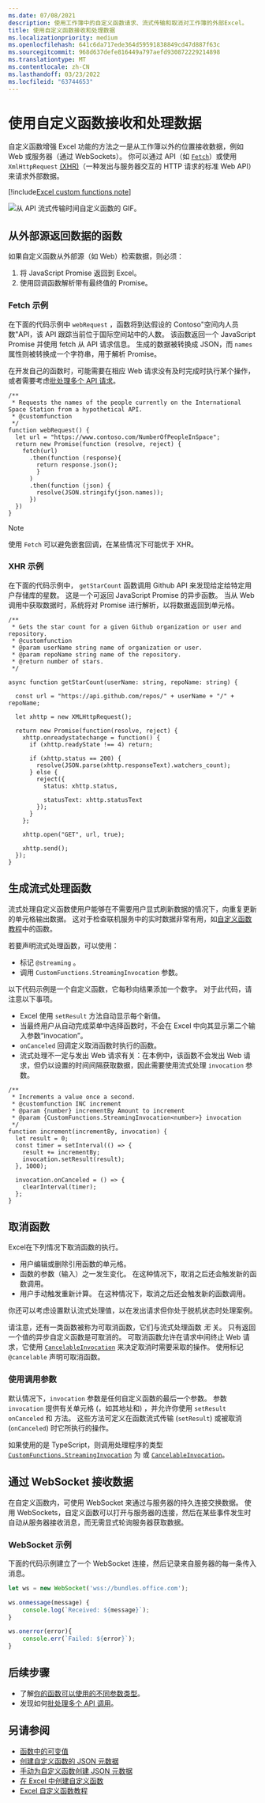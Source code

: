 ```yaml
---
ms.date: 07/08/2021
description: 使用工作簿中的自定义函数请求、流式传输和取消对工作簿的外部Excel。
title: 使用自定义函数接收和处理数据
ms.localizationpriority: medium
ms.openlocfilehash: 641c6da717ede364d59591838849cd47d887f63c
ms.sourcegitcommit: 968d637defe816449a797aefd930872229214898
ms.translationtype: MT
ms.contentlocale: zh-CN
ms.lasthandoff: 03/23/2022
ms.locfileid: "63744653"
---
```

# <a name="receive-and-handle-data-with-custom-functions"></a>使用自定义函数接收和处理数据

自定义函数增强 Excel 功能的方法之一是从工作簿以外的位置接收数据，例如 Web 或服务器（通过 WebSockets）。 你可以通过 API（如 [`Fetch`](https://developer.mozilla.org/docs/Web/API/Fetch_API)）或使用 `XmlHttpRequest` [(XHR)](https://developer.mozilla.org/docs/Web/API/XMLHttpRequest)（一种发出与服务器交互的 HTTP 请求的标准 Web API）来请求外部数据。

[!include[Excel custom functions note](../includes/excel-custom-functions-note.md)]

![从 API 流式传输时间自定义函数的 GIF。](../images/custom-functions-web-api.gif)

## <a name="functions-that-return-data-from-external-sources"></a>从外部源返回数据的函数

如果自定义函数从外部源（如 Web）检索数据，则必须：

1. 将 JavaScript Promise 返回到 Excel。
2. 使用回调函数解析带有最终值的 Promise。

### <a name="fetch-example"></a>Fetch 示例

在下面的代码示例中 `webRequest` ，函数将到达假设的 Contoso"空间内人员数"API，该 API 跟踪当前位于国际空间站中的人数。 该函数返回一个 JavaScript Promise 并使用 fetch 从 API 请求信息。 生成的数据被转换成 JSON，而 `names` 属性则被转换成一个字符串，用于解析 Promise。

在开发自己的函数时，可能需要在相应 Web 请求没有及时完成时执行某个操作，或者需要考虑[批处理多个 API 请求](custom-functions-batching.md)。

```JS
/**
 * Requests the names of the people currently on the International Space Station from a hypothetical API.
 * @customfunction
 */
function webRequest() {
  let url = "https://www.contoso.com/NumberOfPeopleInSpace";
  return new Promise(function (resolve, reject) {
    fetch(url)
      .then(function (response){
        return response.json();
        }
      )
      .then(function (json) {
        resolve(JSON.stringify(json.names));
      })
  })
}
```

> [!NOTE]
> 使用 `Fetch` 可以避免嵌套回调，在某些情况下可能优于 XHR。

### <a name="xhr-example"></a>XHR 示例

在下面的代码示例中， `getStarCount` 函数调用 Github API 来发现给定给特定用户存储库的星数。 这是一个可返回 JavaScript Promise 的异步函数。 当从 Web 调用中获取数据时，系统将对 Promise 进行解析，以将数据返回到单元格。

```TS
/**
 * Gets the star count for a given Github organization or user and repository.
 * @customfunction
 * @param userName string name of organization or user.
 * @param repoName string name of the repository.
 * @return number of stars.
 */

async function getStarCount(userName: string, repoName: string) {

  const url = "https://api.github.com/repos/" + userName + "/" + repoName;

  let xhttp = new XMLHttpRequest();

  return new Promise(function(resolve, reject) {
    xhttp.onreadystatechange = function() {
      if (xhttp.readyState !== 4) return;

      if (xhttp.status == 200) {
        resolve(JSON.parse(xhttp.responseText).watchers_count);
      } else {
        reject({
          status: xhttp.status,

          statusText: xhttp.statusText
        });
      }
    };

    xhttp.open("GET", url, true);

    xhttp.send();
  });
}
```

## <a name="make-a-streaming-function"></a>生成流式处理函数

流式处理自定义函数使用户能够在不需要用户显式刷新数据的情况下，向重复更新的单元格输出数据。 这对于检查联机服务中的实时数据非常有用，如[自定义函数教程](../tutorials/excel-tutorial-create-custom-functions.md)中的函数。

若要声明流式处理函数，可以使用：

- 标记 `@streaming` 。
- 调用 `CustomFunctions.StreamingInvocation` 参数。

以下代码示例是一个自定义函数，它每秒向结果添加一个数字。 对于此代码，请注意以下事项。

- Excel 使用 `setResult` 方法自动显示每个新值。
- 当最终用户从自动完成菜单中选择函数时，不会在 Excel 中向其显示第二个输入参数“invocation”。
- `onCanceled` 回调定义取消函数时执行的函数。
- 流式处理不一定与发出 Web 请求有关：在本例中，该函数不会发出 Web 请求，但仍以设置的时间间隔获取数据，因此需要使用流式处理 `invocation` 参数。

```JS
/**
 * Increments a value once a second.
 * @customfunction INC increment
 * @param {number} incrementBy Amount to increment
 * @param {CustomFunctions.StreamingInvocation<number>} invocation
 */
function increment(incrementBy, invocation) {
  let result = 0;
  const timer = setInterval(() => {
    result += incrementBy;
    invocation.setResult(result);
  }, 1000);

  invocation.onCanceled = () => {
    clearInterval(timer);
  };
}
```

## <a name="cancel-a-function"></a>取消函数

Excel在下列情况下取消函数的执行。

- 用户编辑或删除引用函数的单元格。
- 函数的参数（输入）之一发生变化。 在这种情况下，取消之后还会触发新的函数调用。
- 用户手动触发重新计算。 在这种情况下，取消之后还会触发新的函数调用。

你还可以考虑设置默认流式处理值，以在发出请求但你处于脱机状态时处理案例。

请注意，还有一类函数被称为可取消函数，它们与流式处理函数 _无_ 关。 只有返回一个值的异步自定义函数是可取消的。 可取消函数允许在请求中间终止 Web 请求，它使用 [`CancelableInvocation`](/javascript/api/custom-functions-runtime/customfunctions.cancelableinvocation) 来决定取消时需要采取的操作。 使用标记 `@cancelable` 声明可取消函数。

### <a name="use-an-invocation-parameter"></a>使用调用参数

默认情况下，`invocation` 参数是任何自定义函数的最后一个参数。 参数 `invocation` 提供有关单元格 (，如其地址和) ，并允许你使用 `setResult` `onCanceled` 和 方法。 这些方法可定义在函数流式传输 (`setResult`) 或被取消 (`onCanceled`) 时它所执行的操作。

如果使用的是 TypeScript，则调用处理程序的类型 [`CustomFunctions.StreamingInvocation`](/javascript/api/custom-functions-runtime/customfunctions.streaminginvocation) 为 或 [`CancelableInvocation`](/javascript/api/custom-functions-runtime/customfunctions.cancelableinvocation)。

## <a name="receiving-data-via-websockets"></a>通过 WebSocket 接收数据

在自定义函数内，可使用 WebSocket 来通过与服务器的持久连接交换数据。 使用 WebSockets，自定义函数可以打开与服务器的连接，然后在某些事件发生时自动从服务器接收消息，而无需显式轮询服务器获取数据。

### <a name="websockets-example"></a>WebSocket 示例

下面的代码示例建立了一个 WebSocket 连接，然后记录来自服务器的每一条传入消息。

```js
let ws = new WebSocket('wss://bundles.office.com');

ws.onmessage(message) {
    console.log(`Received: ${message}`);
}

ws.onerror(error){
    console.err(`Failed: ${error}`);
}
```

## <a name="next-steps"></a>后续步骤

- 了解[你的函数可以使用的不同参数类型](custom-functions-parameter-options.md)。
- 发现如何[批处理多个 API 调用](custom-functions-batching.md)。

## <a name="see-also"></a>另请参阅

- [函数中的可变值](custom-functions-volatile.md)
- [创建自定义函数的 JSON 元数据](custom-functions-json-autogeneration.md)
- [手动为自定义函数创建 JSON 元数据](custom-functions-json.md)
- [在 Excel 中创建自定义函数](custom-functions-overview.md)
- [Excel 自定义函数教程](../tutorials/excel-tutorial-create-custom-functions.md)
